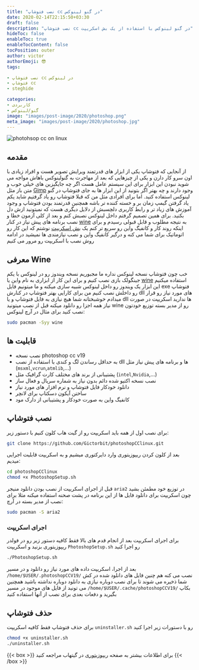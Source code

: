 ```yaml
---
title: "نصب فتوشاپ cc در گنو لینوکس"
date: 2020-02-14T22:15:50+03:30
draft: false
description: "نصب فتوشاپ cc در گنو لینوکس با استفاده از یک بش اسکریپت"
hideToc: false
enableToc: true
enableTocContent: false
tocPosition: outer
author: victor
authorEmoji: 😎
tags: 

- نصب فتوشاپ cc در لینوکس
- فتوشاپ cc
- steghide

categories:
- کاربردی
- گنو/لینوکس
image: "images/post-image/2020/photoshop.png"
meta_image: "images/post-image/2020/photoshop.jpg"
---
```

![photohsop cc on linux](/images/post-image/2020/photoshop.jpg)
## مقدمه
از آنجایی که فتوشاپ یکی از ابزار های قدرتمند ویرایش تصویر هست و افراد زیادی با اون سرو کار دارن و یکی از چیزهایی که بعد از مهاجرت به گنولینوکس باهاش مواجه می شوید نبودن این ابزار برای این سیستم عامل هست اگر چه جایگیزین های خیلی خوب و متن باز مثل [Gimp](https://www.gimp.org/) وجود دارند و چه بهتر اگر بتونید از این ابزار ها به جای فتوشاپ در گنو لینوکس استفاده کنید.
اما برای افرادی مثل من که قبلا فتوشاپ رو یاد گرفتیم شاید یکم یاد گرفتن گیمپ زمان بر و خسته کننده تر باشه همچنین قدرتمند بودن فتوشاپ و وجود آموزش های زیاد تر و رابط کاربری دلچسبش از دلایل دیگری هست که نمیتونید ازش دل بکنید.
برای همین تصمیم گرفتم داخل لینوکس نصبش کنم و بعد از کلی آزمون خطا و نصب برنامه های پیش نیاز در کنار [wine](https://www.winehq.org/) به نتیجه مطلوب و قابل قبولی رسیدم و برای اینکه روند کار و کانفیگ واین رو سریع تر کنم یک [بش اسکریپت](https://github.com/Gictorbit/photoshopCClinux) نوشتم که این کار رو اتوماتیک برای شما می کنه و درگیر کانفیگ واین و نصب نیازمندی ها نمیشید در ادامه روش نصب با اسکریپت رو مرور می کنیم

## معرفی Wine
خب چون فتوشاپ نسخه لینوکس نداره ما مجبوریم نسخه ویندوز رو در لینوکس با یکم جینگولک بازی نصب کنیم و برای این کار از ابزاری به نام واین یا [wine](https://www.winehq.org/) استفاده میکنیم این ابزار یک ویندوز رو داخل لینوکس شبیه سازی میکنه و ما میتونیم فایل exe فتوشاپ رو داخلش نصب کنیم من برای کارایی بهتر فتوشاپ در کنارش dll های مورد نیاز رو قرار میدادم خوشبختانه شما هیچ نیازی به فایل فتوشاپ و یا dll ها ندارید اسکریپت در صورت نیاز همه اجزا رو دانلود میکنه قبل از نصب میتونید wine رو از مدیر بسته توزیع خودتون نصب کنید برای مثال در آرچ لینوکس:
```bash
sudo pacman -Syy wine
```
## قابلیت ها
* نصب نسخه photoshop cc v19
* به حداقل رساندن لگ و کندی با استفاده از نصب dll ها و برنامه های پیش نیاز مثل (`msxml`,`vcrun`,`atmlib`,...)
* پشتیبانی از برند های مختلف کارت گرافیک مثل (`intel`,`Nvidia`,...)
* نصب نسخه اکتیو شده دائم بدون نیاز به شماره سریال و فعال ساز
* دانلود خودکار فایل فتوشاپ و نرم افزار های مورد نیاز
* ساختن آیکون دسکتاپ برای لانچر
* کانفیگ واین به صورت خودکار و پشتیبانی از دارک مود
## نصب فتوشاپ
برای نصب اول از همه باید اسکریپت رو از گیت هاب کلون کنیم با دستور زیر:
```bash
git clone https://github.com/Gictorbit/photoshopCClinux.git
```
بعد از کلون کردن ریپوزیتوری وارد دایرکتوری میشیم و به اسکریپت قابلیت اجرایی میدیم:
```bash
cd photoshopCClinux
chmod +x PhotoshopSetup.sh
```
قبل از اجرای اسکریپت از نصب بودن دانلود منیجر `aria2` در توزیع خود مطمئن بشید چون اسکریپت برای دانلود فایل ها از این برنامه در پشت صحنه استفاده میکنه مثلا برای نصب از مدیر بسته در آرچ:
```bash
sudo pacman -S aria2
```
### اجرای اسکریپت
برای اجرای اسکریپت بعد از انجام قدم های بالا فقط کافیه دستور زیر رو در فولدر ریپوزیتوری بزنید و اسکریپت `PhotoshopSetup.sh` رو اجرا کنید
```bash
./PhotoshopSetup.sh
```
بعد از اجرا، اسکریپت داده های مورد نیاز رو دانلود و در مسیر `/home/$USER/.photoshopCCV19/` نصب می کنه هم چنین فایل های دانلود شده در کش شما ذخیره می شوند تا برای نصب دوباره نیازی به دانلود دوباره نداشته باشید همچنین می تونید از فایل های موجود در مسیر `/home/$USER/.cache/photoshopCCV19/` بکاپ بگیرید و دفعات بعدی برای نصب از آنها استفاده کنید
## حذف فتوشاپ
برای حذف فتوشاپ فقط کافیه اسکریپت `uninstaller.sh` رو با دستورات زیر اجرا کنید
```bash
chmod +x uninstaller.sh
./uninstaller.sh
```
{{< box >}}
برای اطلاعات بیشتر به صفحه <a href="https://github.com/Gictorbit/photoshopCClinux">ریپوزیتوری</a> در گیتهاب مراجعه کنید
{{< /box >}} 

 


